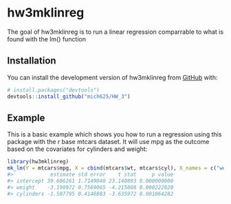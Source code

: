 
<!-- README.md is generated from README.Rmd. Please edit that file -->

# hw3mklinreg

<!-- badges: start -->
<!-- badges: end -->

The goal of hw3mklinreg is to run a linear regression comparrable to
what is found with the lm() function

## Installation

You can install the development version of hw3mklinreg from
[GitHub](https://github.com/) with:

``` r
# install.packages("devtools")
devtools::install_github("mich625/HW_3")
```

## Example

This is a basic example which shows you how to run a regression using
this package with the r base mtcars dataset. It will use mpg as the
outcome based on the covariates for cylinders and weight:

``` r
library(hw3mklinreg)
mk_lm(Y = mtcars$mpg, X = cbind(mtcars$wt, mtcars$cyl), X_names = c("weight", "cylinders"))
#>            estimate std error    t stat     p value
#> intercept 39.686261 1.7149840 23.140893 0.000000000
#> weight    -3.190972 0.7569065 -4.215808 0.000222020
#> cylinders -1.507795 0.4146883 -3.635972 0.001064282
```
